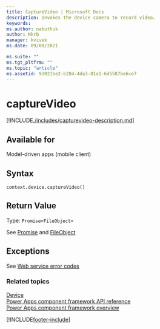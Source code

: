 ```yaml
---
title: CaptureVideo | Microsoft Docs
description: Invokes the device camera to record video.
keywords:
ms.author: nabuthuk
author: Nkrb
manager: kvivek
ms.date: 09/08/2021

ms.suite: ""
ms.tgt_pltfrm: ""
ms.topic: "article"
ms.assetid: 93021be2-b284-4da3-81a1-6d5587be6ce7
---
```


# captureVideo

[!INCLUDE[./includes/capturevideo-description.md](./includes/capturevideo-description.md)]

## Available for

Model-driven apps (mobile client)

## Syntax

`context.device.captureVideo()`

## Return Value

Type: `Promise<FileObject>`

See [Promise](https://developer.mozilla.org/docs/Web/JavaScript/reference/Global_Objects/Promise) and [FileObject](../fileobject.md)

## Exceptions

See [Web service error codes](../../../data-platform/org-service/web-service-error-codes.md)

### Related topics

[Device](../device.md)<br/>
[Power Apps component framework API reference](../../reference/index.md)<br/>
[Power Apps component framework overview](../../overview.md)

[!INCLUDE[footer-include](../../../../includes/footer-banner.md)]
